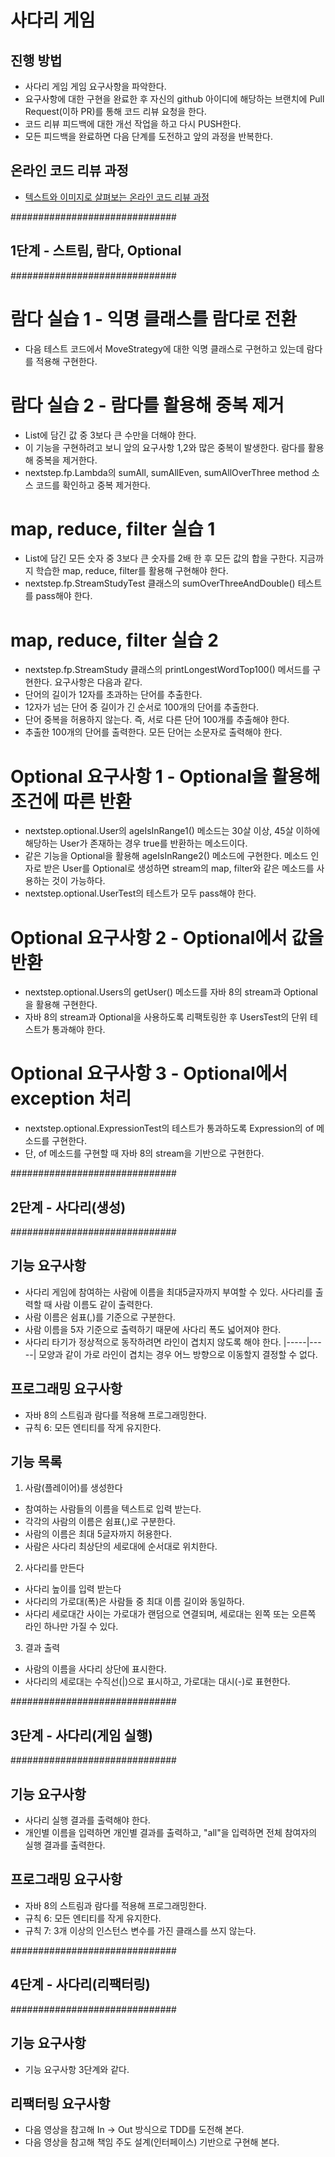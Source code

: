 # 사다리 게임
## 진행 방법
* 사다리 게임 게임 요구사항을 파악한다.
* 요구사항에 대한 구현을 완료한 후 자신의 github 아이디에 해당하는 브랜치에 Pull Request(이하 PR)를 통해 코드 리뷰 요청을 한다.
* 코드 리뷰 피드백에 대한 개선 작업을 하고 다시 PUSH한다.
* 모든 피드백을 완료하면 다음 단계를 도전하고 앞의 과정을 반복한다.

## 온라인 코드 리뷰 과정
* [텍스트와 이미지로 살펴보는 온라인 코드 리뷰 과정](https://github.com/nextstep-step/nextstep-docs/tree/master/codereview)

##############################
## 1단계 - 스트림, 람다, Optional
##############################
# 람다 실습 1 - 익명 클래스를 람다로 전환
* 다음 테스트 코드에서 MoveStrategy에 대한 익명 클래스로 구현하고 있는데 람다를 적용해 구현한다.

# 람다 실습 2 - 람다를 활용해 중복 제거
* List에 담긴 값 중 3보다 큰 수만을 더해야 한다.
* 이 기능을 구현하려고 보니 앞의 요구사항 1,2와 많은 중복이 발생한다. 람다를 활용해 중복을 제거한다. 
* nextstep.fp.Lambda의 sumAll, sumAllEven, sumAllOverThree method 소스 코드를 확인하고 중복 제거한다.

# map, reduce, filter 실습 1
* List에 담긴 모든 숫자 중 3보다 큰 숫자를 2배 한 후 모든 값의 합을 구한다. 지금까지 학습한 map, reduce, filter를 활용해 구현해야 한다.
* nextstep.fp.StreamStudyTest 클래스의 sumOverThreeAndDouble() 테스트를 pass해야 한다.

# map, reduce, filter 실습 2
* nextstep.fp.StreamStudy 클래스의 printLongestWordTop100() 메서드를 구현한다. 요구사항은 다음과 같다.
* 단어의 길이가 12자를 초과하는 단어를 추출한다.
* 12자가 넘는 단어 중 길이가 긴 순서로 100개의 단어를 추출한다.
* 단어 중복을 허용하지 않는다. 즉, 서로 다른 단어 100개를 추출해야 한다.
* 추출한 100개의 단어를 출력한다. 모든 단어는 소문자로 출력해야 한다.

# Optional 요구사항 1 - Optional을 활용해 조건에 따른 반환
* nextstep.optional.User의 ageIsInRange1() 메소드는 30살 이상, 45살 이하에 해당하는 User가 존재하는 경우 true를 반환하는 메소드이다.
* 같은 기능을 Optional을 활용해 ageIsInRange2() 메소드에 구현한다. 메소드 인자로 받은 User를 Optional로 생성하면 stream의 map, filter와 같은 메소드를 사용하는 것이 가능하다.
* nextstep.optional.UserTest의 테스트가 모두 pass해야 한다.

# Optional 요구사항 2 - Optional에서 값을 반환
* nextstep.optional.Users의 getUser() 메소드를 자바 8의 stream과 Optional을 활용해 구현한다.
* 자바 8의 stream과 Optional을 사용하도록 리팩토링한 후 UsersTest의 단위 테스트가 통과해야 한다.

# Optional 요구사항 3 - Optional에서 exception 처리
* nextstep.optional.ExpressionTest의 테스트가 통과하도록 Expression의 of 메소드를 구현한다.
* 단, of 메소드를 구현할 때 자바 8의 stream을 기반으로 구현한다.

##############################
## 2단계 - 사다리(생성)
##############################
## 기능 요구사항
* 사다리 게임에 참여하는 사람에 이름을 최대5글자까지 부여할 수 있다. 사다리를 출력할 때 사람 이름도 같이 출력한다.
* 사람 이름은 쉼표(,)를 기준으로 구분한다.
* 사람 이름을 5자 기준으로 출력하기 때문에 사다리 폭도 넓어져야 한다.
* 사다리 타기가 정상적으로 동작하려면 라인이 겹치지 않도록 해야 한다.
|-----|-----| 모양과 같이 가로 라인이 겹치는 경우 어느 방향으로 이동할지 결정할 수 없다.

## 프로그래밍 요구사항
* 자바 8의 스트림과 람다를 적용해 프로그래밍한다.
* 규칙 6: 모든 엔티티를 작게 유지한다.

## 기능 목록
1. 사람(플레이어)를 생성한다
- 참여하는 사람들의 이름을 텍스트로 입력 받는다.
- 각각의 사람의 이름은 쉼표(,)로 구분한다.
- 사람의 이름은 최대 5글자까지 허용한다.
- 사람은 사다리 최상단의 세로대에 순서대로 위치한다.
2. 사다리를 만든다
- 사다리 높이를 입력 받는다
- 사다리의 가로대(폭)은 사람들 중 최대 이름 길이와 동일하다.
- 사다리 세로대간 사이는 가로대가 랜덤으로 연결되며, 세로대는 왼쪽 또는 오른쪽 라인 하나만 가질 수 있다.
3. 결과 출력
- 사람의 이름을 사다리 상단에 표시한다.
- 사다리의 세로대는 수직선(|)으로 표시하고, 가로대는 대시(-)로 표현한다.

##############################
## 3단계 - 사다리(게임 실행)
##############################
## 기능 요구사항
* 사다리 실행 결과를 출력해야 한다.
* 개인별 이름을 입력하면 개인별 결과를 출력하고, "all"을 입력하면 전체 참여자의 실행 결과를 출력한다.

## 프로그래밍 요구사항
* 자바 8의 스트림과 람다를 적용해 프로그래밍한다.
* 규칙 6: 모든 엔티티를 작게 유지한다.
* 규칙 7: 3개 이상의 인스턴스 변수를 가진 클래스를 쓰지 않는다.

##############################
## 4단계 - 사다리(리팩터링)
##############################
## 기능 요구사항
* 기능 요구사항 3단계와 같다.

## 리팩터링 요구사항
* 다음 영상을 참고해 In -> Out 방식으로 TDD를 도전해 본다.
* 다음 영상을 참고해 책임 주도 설계(인터페이스) 기반으로 구현해 본다.
